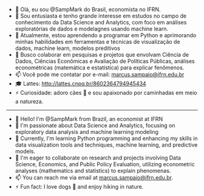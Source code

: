 - 👋 Olá, eu sou @SampMark do Brasil, economista no IFRN.
- 👀 Sou entusiasta e tenho grande interesse em estudos no campo de conhecimento da Data Science and Analytics, com foco em análises exploratórias de dados e modelagnes usando machine learn.
- 🌱 Atualmente, estou aprendendo a programar em Python e aprimorando minhas habilidades em ferramentas e técnicas de visualização de dados, machine learn, modelos preditivos
- 💞️ Busco colaborar em pesquisas e projetos que envolvam Ciência de Dados, Ciências Econômicas e Avaliação de Políticas Públicas, análises econométricas (matemática e estatística) para explicar fenômenos.
- 📫 Você pode me contatar por e-mail: marcus.sampaio@ifrn.edu.br
- 🎓 Lattes: http://lattes.cnpq.br/8602364794945434
- ⚡ Curiosidade: adoro cães 🐶 e sou apaixonado por caminhadas em meio a natureza.
---

- 👋 Hello! I'm @SampMark from Brazil, an economist at IFRN
- 👀 I'm passionate about Data Science and Analytics, focusing on exploratory data analysis and machine learning modeling
- 🌱 Currently, I'm learning Python programming and enhancing my skills in data visualization tools and techniques, machine learning, and predictive models.
- 💞️ I'm eager to collaborate on research and projects involving Data Science, Economics, and Public Policy Evaluation, utilizing econometric analyses (mathematics and statistics) to explain phenomenas.
- 📫 You can reach me via email at marcus.sampaio@ifrn.edu.br.
- ⚡ Fun fact: I love dogs 🐶 and enjoy hiking in nature.

<!---
SampMark/SampMark is a ✨ special ✨ repository because its `README.md` (this file) appears on your GitHub profile.
You can click the Preview link to take a look at your changes.
--->
